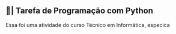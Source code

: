 ## 📄| Tarefa de Programação com Python
 
   Essa foi uma atividade do curso Técnico em Informática, especica
